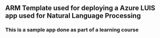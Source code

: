 ## ARM Template used for deploying a Azure LUIS app used for Natural Language Processing

### This is a sample app done as part of a learning course 
